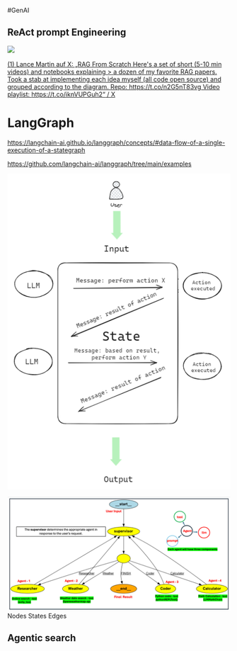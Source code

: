 #GenAI 
## ReAct prompt Engineering

![](../../figures/RAG.png)



[(1) Lance Martin auf X: „RAG From Scratch Here's a set of short (5-10 min videos) and notebooks explaining > a dozen of my favorite RAG papers. Took a stab at implementing each idea myself (all code open source) and grouped according to the diagram. Repo: https://t.co/n2G5nT83vg Video playlist: https://t.co/iknVUPGuh2“ / X](https://x.com/RLanceMartin/status/1776301631652741167)

# LangGraph 

https://langchain-ai.github.io/langgraph/concepts/#data-flow-of-a-single-execution-of-a-stategraph

https://github.com/langchain-ai/langgraph/tree/main/examples


![](../figures/RAG-1.png)

![](../figures/RAG-2.png)
Nodes
States 
Edges



## Agentic search 
